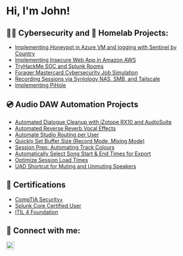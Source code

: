 <h1>Hi, I'm John!</h1>

<h2>👨‍💻 Cybersecurity and 🛜 Homelab Projects:</h2>

  - [Implementing Honeypot in Azure VM and logging with Sentinel by Country](https://github.com/johnalvarogarcia/adp)
  - [Implementing Insecure Web App in Amazon AWS](https://github.com/johnalvarogarcia/juiceshop/tree/main)
  - [TryHackMe SOC and Splunk Rooms](https://github.com/johnalvarogarcia/tryhackme/tree/main)
  - [Forager Mastercard Cybersecurity Job Simulation](https://github.com/johnalvarogarcia/mastercard)
  - [Recording Sessions via Synlology NAS, SMB, and Tailscale](https://github.com/johnalvarogarcia/smb)
  - [Implementing PiHole](https://github.com/johnalvarogarcia/pihole)

<h2>💿 Audio DAW Automation Projects</h2>

- [Automated Dialogue Cleanup with iZotope RX10 and AudioSuite](https://github.com/johnalvarogarcia/rx10)
- [Automated Reverse Reverb Vocal Effects](https://github.com/johnalvarogarcia/vocalfx)
- [Automate Studio Routing per User](https://github.com/johnalvarogarcia/uad)
- [Quickly Set Buffer Size (Record Mode, Mixing Mode)](https://github.com/johnalvarogarcia/buffersize)
- [Session Prep: Automating Track Colours](https://github.com/johnalvarogarcia/trackcolours)
- [Automatically Select Song Start & End Times for Export](https://www.youtube.com/watch?v=uHy3oM7NnoU)
- [Optimize Session Load Times](https://www.youtube.com/watch?v=uHy3oM7NnoU)
- [UAD Shortcut for Muting and Unmuting Speakers](https://www.youtube.com/watch?v=uHy3oM7NnoU)


<h2>📑 Certifications</h2>

- [CompTIA Security+](https://www.comptia.org/certifications/security)
- [Splunk Core Certified User](https://www.splunk.com/en_us/training/certification-track/splunk-core-certified-user.html)
- [ITIL 4 Foundation](https://www.axelos.com/certifications/itil-service-management/itil-4-foundation/)


<h2> 🤳 Connect with me:</h2>

[<img align="left" alt="Johngarciaaudio | Instagram" width="22px" src="https://cdn.jsdelivr.net/npm/simple-icons@v3/icons/instagram.svg" />][instagram]


[instagram]: https://www.instagram.com/johnalvarogarcia/
